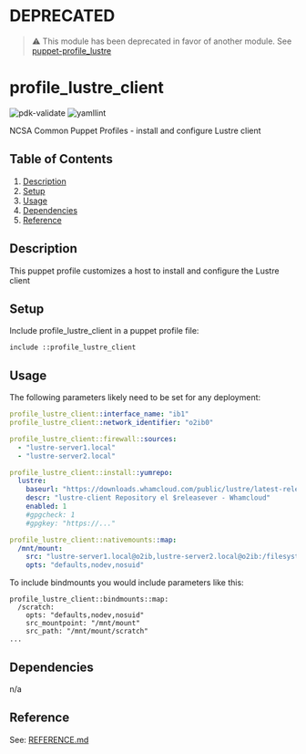 # DEPRECATED

> :warning: This module has been deprecated in favor of another module.
> See [puppet-profile_lustre](https://github.com/ncsa/puppet-profile_lustre)


# profile_lustre_client

![pdk-validate](https://github.com/ncsa/puppet-profile_lustre_client/workflows/pdk-validate/badge.svg)
![yamllint](https://github.com/ncsa/puppet-profile_lustre_client/workflows/yamllint/badge.svg)

NCSA Common Puppet Profiles - install and configure Lustre client


## Table of Contents

1. [Description](#description)
1. [Setup](#setup)
1. [Usage](#usage)
1. [Dependencies](#dependencies)
1. [Reference](#reference)


## Description

This puppet profile customizes a host to install and configure the Lustre client


## Setup

Include profile_lustre_client in a puppet profile file:
```
include ::profile_lustre_client
```


## Usage

The following parameters likely need to be set for any deployment:

```yaml
profile_lustre_client::interface_name: "ib1"
profile_lustre_client::network_identifier: "o2ib0"

profile_lustre_client::firewall::sources:
  - "lustre-server1.local"
  - "lustre-server2.local"

profile_lustre_client::install::yumrepo:
  lustre:
    baseurl: "https://downloads.whamcloud.com/public/lustre/latest-release/el$releasever/client"
    descr: "lustre-client Repository el $releasever - Whamcloud"
    enabled: 1
    #gpgcheck: 1
    #gpgkey: "https://..."

profile_lustre_client::nativemounts::map:
  /mnt/mount:
    src: "lustre-server1.local@o2ib,lustre-server2.local@o2ib:/filesystem"
    opts: "defaults,nodev,nosuid"
```

To include bindmounts you would include parameters like this:

```
profile_lustre_client::bindmounts::map:
  /scratch:
    opts: "defaults,nodev,nosuid"
    src_mountpoint: "/mnt/mount"
    src_path: "/mnt/mount/scratch"
...
```

## Dependencies

n/a


## Reference

See: [REFERENCE.md](REFERENCE.md)
